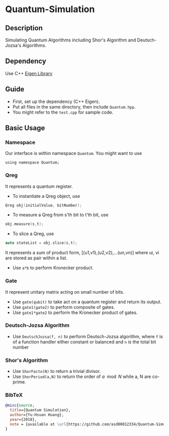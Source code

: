 # Quantum-Simulation

## Description
Simulating Quantum Algorithms including Shor's Algorithm and Deutsch-Jozsa's Algorithms.

## Dependency
Use C++ [Eigen Library](http://eigen.tuxfamily.org/index.php?title=Main_Page)

## Guide
- First, set up the dependency (C++ Eigen).
- Put all files in the same directory, then include `Quantum.hpp`.
- You might refer to the `test.cpp` for sample code.

## Basic Usage
### Namespace
Our interface is within namespace `Quantum`. You might want to use
```
using namespace Quantum;
```

### Qreg
It represents a quantum register.
- To instantiate a Qreg object, use
```c++
Qreg obj(initialValue, bitNumber);
```
- To measure a Qreg from s'th bit to t'th bit, use
```c++
obj.measure(s,t);
```
- To slice a Qreg, use
```c++
auto stateList = obj.slice(s,t);
```
It represents a sum of product form,
\[(u1,v1),(u2,v2),...(un,vn)\]
where ui, vi are stored as pair within a list.
- Use `a*b` to perform Kronecker product.
### Gate
It represent unitary matrix acting on small number of bits.
- Use `gate(qubit)` to take act on a quantum register and return its output.
- Use `gate1(gate2)` to perform composite of gates.
- Use `gate1*gate2` to perform the Kronecker product of gates.

### Deutsch-Jozsa Algorithm
- Use `DeutschJozsa(f, n)` to perform Deutsch-Jozsa algorithm,
where `f` is of a function handler either constant or balanced
and `n` is the total bit number

### Shor's Algorithm
- Use `ShorFacto(N)` to return a trivial divisor.
- Use `ShorPeriod(a,N)` to return the order of $a \mod N$ while a, N are co-prime.

### BibTeX
```bibtex
@misc{source,
  title={Quantum Simulation},
  author={Yu-Hsuan Huang},
  year={2018},
  note = {available at \url{https://github.com/asd00012334/Quantum-Simulation}}
}
```
